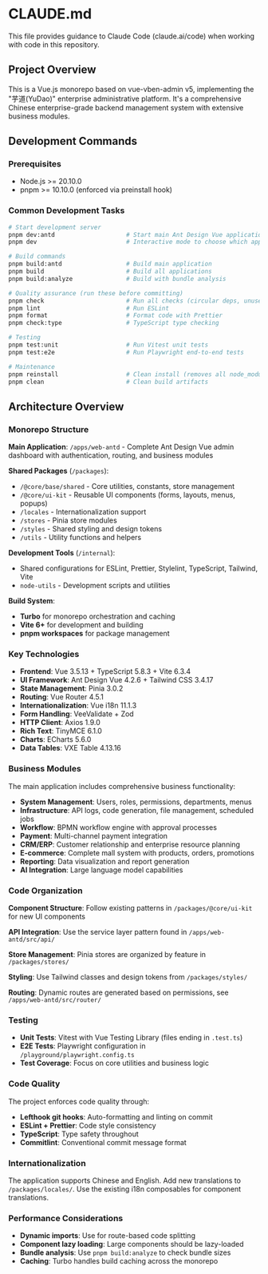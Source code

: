 # CLAUDE.md

This file provides guidance to Claude Code (claude.ai/code) when working with code in this repository.

## Project Overview

This is a Vue.js monorepo based on vue-vben-admin v5, implementing the "芋道(YuDao)" enterprise administrative platform. It's a comprehensive Chinese enterprise-grade backend management system with extensive business modules.

## Development Commands

### Prerequisites
- Node.js >= 20.10.0  
- pnpm >= 10.10.0 (enforced via preinstall hook)

### Common Development Tasks

```bash
# Start development server
pnpm dev:antd                    # Start main Ant Design Vue application
pnpm dev                         # Interactive mode to choose which app to start

# Build commands
pnpm build:antd                  # Build main application
pnpm build                       # Build all applications
pnpm build:analyze               # Build with bundle analysis

# Quality assurance (run these before committing)
pnpm check                       # Run all checks (circular deps, unused deps, types, spelling)
pnpm lint                        # Run ESLint
pnpm format                      # Format code with Prettier
pnpm check:type                  # TypeScript type checking

# Testing
pnpm test:unit                   # Run Vitest unit tests
pnpm test:e2e                    # Run Playwright end-to-end tests

# Maintenance
pnpm reinstall                   # Clean install (removes all node_modules)
pnpm clean                       # Clean build artifacts
```

## Architecture Overview

### Monorepo Structure

**Main Application**: `/apps/web-antd` - Complete Ant Design Vue admin dashboard with authentication, routing, and business modules

**Shared Packages** (`/packages`):
- `/@core/base/shared` - Core utilities, constants, store management
- `/@core/ui-kit` - Reusable UI components (forms, layouts, menus, popups)
- `/locales` - Internationalization support
- `/stores` - Pinia store modules
- `/styles` - Shared styling and design tokens
- `/utils` - Utility functions and helpers

**Development Tools** (`/internal`):
- Shared configurations for ESLint, Prettier, Stylelint, TypeScript, Tailwind, Vite
- `node-utils` - Development scripts and utilities

**Build System**:
- **Turbo** for monorepo orchestration and caching
- **Vite 6+** for development and building
- **pnpm workspaces** for package management

### Key Technologies

- **Frontend**: Vue 3.5.13 + TypeScript 5.8.3 + Vite 6.3.4
- **UI Framework**: Ant Design Vue 4.2.6 + Tailwind CSS 3.4.17
- **State Management**: Pinia 3.0.2
- **Routing**: Vue Router 4.5.1
- **Internationalization**: Vue i18n 11.1.3
- **Form Handling**: VeeValidate + Zod
- **HTTP Client**: Axios 1.9.0
- **Rich Text**: TinyMCE 6.1.0
- **Charts**: ECharts 5.6.0
- **Data Tables**: VXE Table 4.13.16

### Business Modules

The main application includes comprehensive business functionality:
- **System Management**: Users, roles, permissions, departments, menus
- **Infrastructure**: API logs, code generation, file management, scheduled jobs  
- **Workflow**: BPMN workflow engine with approval processes
- **Payment**: Multi-channel payment integration
- **CRM/ERP**: Customer relationship and enterprise resource planning
- **E-commerce**: Complete mall system with products, orders, promotions
- **Reporting**: Data visualization and report generation
- **AI Integration**: Large language model capabilities

### Code Organization

**Component Structure**: Follow existing patterns in `/packages/@core/ui-kit` for new UI components

**API Integration**: Use the service layer pattern found in `/apps/web-antd/src/api/`

**Store Management**: Pinia stores are organized by feature in `/packages/stores/`

**Styling**: Use Tailwind classes and design tokens from `/packages/styles/`

**Routing**: Dynamic routes are generated based on permissions, see `/apps/web-antd/src/router/`

### Testing

- **Unit Tests**: Vitest with Vue Testing Library (files ending in `.test.ts`)
- **E2E Tests**: Playwright configuration in `/playground/playwright.config.ts`
- **Test Coverage**: Focus on core utilities and business logic

### Code Quality

The project enforces code quality through:
- **Lefthook git hooks**: Auto-formatting and linting on commit
- **ESLint + Prettier**: Code style consistency  
- **TypeScript**: Type safety throughout
- **Commitlint**: Conventional commit message format

### Internationalization

The application supports Chinese and English. Add new translations to `/packages/locales/`. Use the existing i18n composables for component translations.

### Performance Considerations

- **Dynamic imports**: Use for route-based code splitting
- **Component lazy loading**: Large components should be lazy-loaded
- **Bundle analysis**: Use `pnpm build:analyze` to check bundle sizes
- **Caching**: Turbo handles build caching across the monorepo